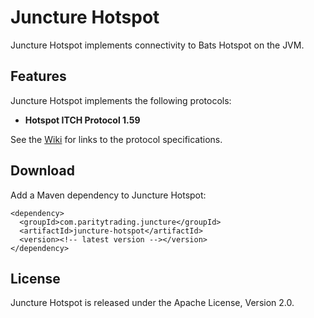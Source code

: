 Juncture Hotspot
================

Juncture Hotspot implements connectivity to Bats Hotspot on the JVM.


Features
--------

Juncture Hotspot implements the following protocols:

- **Hotspot ITCH Protocol 1.59**

See the [Wiki][] for links to the protocol specifications.

  [Wiki]: https://github.com/paritytrading/juncture/wiki/


Download
--------

Add a Maven dependency to Juncture Hotspot:

    <dependency>
      <groupId>com.paritytrading.juncture</groupId>
      <artifactId>juncture-hotspot</artifactId>
      <version><!-- latest version --></version>
    </dependency>


License
-------

Juncture Hotspot is released under the Apache License, Version 2.0.
